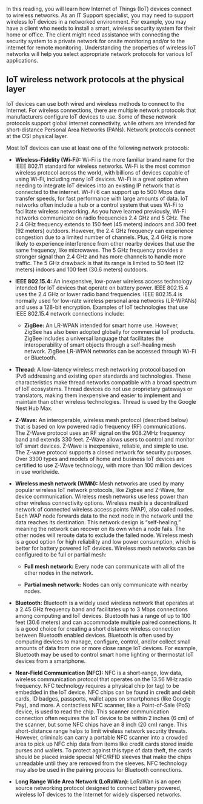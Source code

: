 
In this reading, you will learn how Internet of Things (IoT) devices connect to wireless networks. As an IT Support specialist, you may need to support wireless IoT devices in a networked environment. For example, you may have a client who needs to install a smart, wireless security system for their home or office. The client might need assistance with connecting the security system to a private network for onsite monitoring and/or to the internet for remote monitoring. Understanding the properties of wireless IoT networks will help you select appropriate network protocols for various IoT applications.

## IoT wireless network protocols at the physical layer

IoT devices can use both wired and wireless methods to connect to the Internet. For wireless connections, there are multiple network protocols that manufacturers configure IoT devices to use. Some of these network protocols support global internet connectivity, while others are intended for short-distance Personal Area Networks (PANs). Network protocols connect at the OSI physical layer. 

Most IoT devices can use at least one of the following network protocols:

-   **Wireless-Fidelity (Wi-Fi):** Wi-Fi is the more familiar brand name for the IEEE 802.11 standard for wireless networks. Wi-Fi is the most common wireless protocol across the world, with billions of devices capable of using Wi-Fi, including many IoT devices. Wi-Fi is a great option when needing to integrate IoT devices into an existing IP network that is connected to the internet. Wi-Fi 6 can support up to 500 Mbps data transfer speeds, for fast performance with large amounts of data. IoT networks often include a hub or a control system that uses Wi-Fi to facilitate wireless networking. As you have learned previously, Wi-Fi networks communicate on radio frequencies 2.4 GHz and 5 GHz. The 2.4 GHz frequency extends to 150 feet (45 meters) indoors and 300 feet (92 meters) outdoors. However, the 2.4 GHz frequency can experience congestion due to a limited number of channels. Plus, 2.4 GHz is more likely to experience interference from other nearby devices that use the same frequency, like microwaves. The 5 GHz frequency provides a stronger signal than 2.4 GHz and has more channels to handle more traffic. The 5 GHz drawback is that its range is limited to 50 feet (12 meters) indoors and 100 feet (30.6 meters) outdoors. 
    
-   **IEEE 802.15.4:** An inexpensive, low-power wireless access technology intended for IoT devices that operate on battery power. IEEE 802.15.4 uses the 2.4 GHz or lower radio band frequencies. IEEE 802.15.4 is normally used for low-rate wireless personal area networks (LR-WPANs) and uses a 128-bit encryption. Examples of IoT technologies that use IEEE 802.15.4 network connections include:
    
    -   **ZigBee:** An LR-WPAN intended for smart home use. However, ZigBee has also been adopted globally for commercial IoT products. ZigBee includes a universal language that facilitates the interoperability of smart objects through a self-healing mesh network. ZigBee LR-WPAN networks can be accessed through Wi-Fi or Bluetooth. 
        

-   **Thread:** A low-latency wireless mesh networking protocol based on IPv6 addressing and existing open standards and technologies. These characteristics make thread networks compatible with a broad spectrum of IoT ecosystems. Thread devices do not use proprietary gateways or translators, making them inexpensive and easier to implement and maintain than other wireless technologies. Thread is used by the Google Nest Hub Max.
    

-   **Z-Wave:** An interoperable, wireless mesh protocol (described below) that is based on low powered radio frequency (RF) communications. The Z-Wave protocol uses an RF signal on the 908.2MHz frequency band and extends 330 feet. Z-Wave allows users to control and monitor IoT smart devices. Z-Wave is inexpensive, reliable, and simple to use. The Z-wave protocol supports a closed network for security purposes. Over 3300 types and models of home and business IoT devices are certified to use Z-Wave technology, with more than 100 million devices in use worldwide.   
    
-   **Wireless mesh network (WMN):** Mesh networks are used by many popular wireless IoT network protocols, like Zigbee and Z-Wave, for device communication. Wireless mesh networks use less power than other wireless connectivity options. Wireless mesh is a decentralized network of connected wireless access points (WAP), also called nodes. Each WAP node forwards data to the next node in the network until the data reaches its destination. This network design is “self-healing,” meaning the network can recover on its own when a node fails. The other nodes will reroute data to exclude the failed node. Wireless mesh is a good option for high reliability and low power consumption, which is better for battery powered IoT devices. Wireless mesh networks can be configured to be full or partial mesh:
    
    -   **Full mesh network:** Every node can communicate with all of the other nodes in the network. 
        
    -   **Partial mesh network:** Nodes can only communicate with nearby nodes.
        
-   **Bluetooth:** Bluetooth is a widely used wireless network that operates at a 2.45 GHz frequency band and facilitates up to 3 Mbps connections among computing and IoT devices. Bluetooth has a range of up to 100 feet (30.6 meters) and can accommodate multiple paired connections. It is a good choice for creating a short distance wireless connection between Bluetooth enabled devices. Bluetooth is often used by computing devices to manage, configure, control, and/or collect small amounts of data from one or more close range IoT devices. For example, Bluetooth may be used to control smart home lighting or thermostat IoT devices from a smartphone. 
    
-   **Near-Field Communication (NFC):** NFC is a short-range, low data, wireless communication protocol that operates on the 13.56 MHz radio frequency. NFC technology requires a physical chip (or tag) to be embedded in the IoT device. NFC chips can be found in credit and debit cards, ID badges, passports, wallet apps on smartphones (like Google Pay), and more. A contactless NFC scanner, like a Point-of-Sale (PoS) device, is used to read the chip. This scanner communication connection often requires the IoT device to be within 2 inches (6 cm) of the scanner, but some NFC chips have an 8 inch (20 cm) range. This short-distance range helps to limit wireless network security threats. However, criminals can carry a portable NFC scanner into a crowded area to pick up NFC chip data from items like credit cards stored inside purses and wallets. To protect against this type of data theft, the cards should be placed inside special NFC/RFID sleeves that make the chips unreadable until they are removed from the sleeves. NFC technology may also be used in the pairing process for Bluetooth connections. 
    

-   **Long Range Wide Area Network (LoRaWan):** LoRaWan is an open source networking protocol designed to connect battery powered, wireless IoT devices to the Internet for widely dispersed networks.